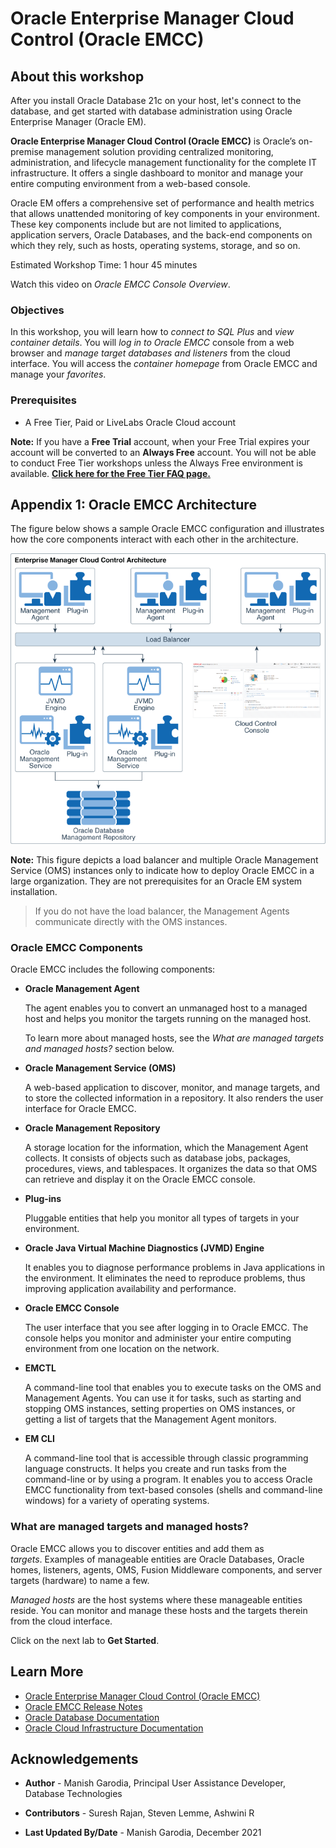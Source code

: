 # Oracle Enterprise Manager Cloud Control (Oracle EMCC)

## About this workshop

After you install Oracle Database 21c on your host, let's connect to the database, and get started with database administration using Oracle Enterprise Manager (Oracle EM).

**Oracle Enterprise Manager Cloud Control (Oracle EMCC)** is Oracle’s on-premise management solution providing centralized monitoring, administration, and lifecycle management functionality for the complete IT infrastructure. It offers a single dashboard to monitor and manage your entire computing environment from a web-based console.

Oracle EM offers a comprehensive set of performance and health metrics that allows unattended monitoring of key components in your environment. These key components include but are not limited to applications, application servers, Oracle Databases, and the back-end components on which they rely, such as hosts, operating systems, storage, and so on.

Estimated Workshop Time: 1 hour 45 minutes

Watch this video on *Oracle EMCC Console Overview*.

[](youtube:8VgdTYmfJYs)

### Objectives

In this workshop, you will learn how to *connect to SQL Plus* and *view container details*. You will *log in to Oracle EMCC* console from a web browser and *manage target databases and listeners* from the cloud interface. You will access the *container homepage* from Oracle EMCC and manage your *favorites*.

### Prerequisites

- A Free Tier, Paid or LiveLabs Oracle Cloud account

**Note:** If you have a **Free Trial** account, when your Free Trial expires your account will be converted to an **Always Free** account. You will not be able to conduct Free Tier workshops unless the Always Free environment is available. **[Click here for the Free Tier FAQ page.](https://www.oracle.com/cloud/free/faq.html)**

## Appendix 1: Oracle EMCC Architecture

The figure below shows a sample Oracle EMCC configuration and illustrates how the core components interact with each other in the architecture.

![EMCC Architecture](images/emcc-architecture.png)

**Note:** This figure depicts a load balancer and multiple Oracle Management Service (OMS) instances only to indicate how to deploy Oracle EMCC in a large organization. They are not prerequisites for an Oracle EM system installation. 

> If you do not have the load balancer, the Management Agents communicate directly with the OMS instances.

### Oracle EMCC Components

Oracle EMCC includes the following components:

 - **Oracle Management Agent**

   The agent enables you to convert an unmanaged host to a managed host and helps you monitor the targets running on the managed host. 
   
   To learn more about managed hosts, see the *What are managed targets and managed hosts?* section below. 

 - **Oracle Management Service (OMS)**

   A web-based application to discover, monitor, and manage targets, and to store the collected information in a repository. It also renders the user interface for Oracle EMCC.

 - **Oracle Management Repository**

   A storage location for the information, which the Management Agent collects. It consists of objects such as database jobs, packages, procedures, views, and tablespaces. It organizes the data so that OMS can retrieve and display it on the Oracle EMCC console. 

 - **Plug-ins**

   Pluggable entities that help you monitor all types of targets in your environment. 

 - **Oracle Java Virtual Machine Diagnostics (JVMD) Engine**

   It enables you to diagnose performance problems in Java applications in the environment. It eliminates the need to reproduce problems, thus improving application availability and performance.

 - **Oracle EMCC Console**

   The user interface that you see after logging in to Oracle EMCC. The console helps you monitor and administer your entire computing environment from one location on the network. 

 - **EMCTL**

   A command-line tool that enables you to execute tasks on the OMS and Management Agents. You can use it for tasks, such as starting and stopping OMS instances, setting properties on OMS instances, or getting a list of targets that the Management Agent monitors.

 - **EM CLI**

   A command-line tool that is accessible through classic programming language constructs. It helps you create and run tasks from the command-line or by using a program. It enables you to access Oracle EMCC functionality from text-based consoles (shells and command-line windows) for a variety of operating systems.

### What are managed targets and managed hosts?

Oracle EMCC allows you to discover entities and add them as *targets*. Examples of manageable entities are Oracle Databases, Oracle homes, listeners, agents, OMS, Fusion Middleware components, and server targets (hardware) to name a few.

*Managed hosts* are the host systems where these manageable entities reside. You can monitor and manage these hosts and the targets therein from the cloud interface.

Click on the next lab to **Get Started**.

## Learn More

- [Oracle Enterprise Manager Cloud Control (Oracle EMCC)](https://docs.oracle.com/en/enterprise-manager/index.html)
- [Oracle EMCC Release Notes](https://docs.oracle.com/en/enterprise-manager/cloud-control/enterprise-manager-cloud-control/13.5/emrel/cloud-control-release-notes-emrel.html#GUID-42C87BBB-CA6D-4A5E-8B59-AA94755724E0)
- [Oracle Database Documentation](https://docs.oracle.com/en/database/oracle/oracle-database/index.html)
- [Oracle Cloud Infrastructure Documentation](https://docs.oracle.com/en-us/iaas/Content/Identity/Concepts/overview.htm)

## Acknowledgements

- **Author** - Manish Garodia, Principal User Assistance Developer, Database Technologies

- **Contributors** - Suresh Rajan, Steven Lemme, Ashwini R

- **Last Updated By/Date** - Manish Garodia, December 2021
